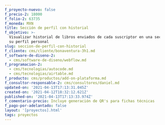 ```yaml
---
f_proyecto-nuevo: false
f_precio-2: 18000
f_folio-2: 63735
f_moneda: MXN
title: Sección de perfil con historial
f_objetivo: >-
  Visualizar historial de libros enviados de cada suscriptor en una sección de
  su perfil personal
slug: seccion-de-perfil-con-historial
f_cliente: cms/cliente/bonaventura-3h1.md
f_software-de-diseno-2:
  - cms/software-de-diseno/webflow.md
f_programacion-2:
  - cms/tecnologias/autocode.md
  - cms/tecnologias/airtable.md
f_producto: cms/productos/add-on-plataforma.md
f_consultor-responsable-2: cms/consultores/daniel.md
updated-on: '2021-04-13T17:13:31.045Z'
created-on: '2021-04-12T18:32:12.621Z'
published-on: '2021-04-13T17:13:33.974Z'
f_comentario-precio: Incluye generación de QR's para fichas técnicas
f_pago-por-adelantado: false
layout: '[proyectos].html'
tags: proyectos
---
```



